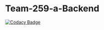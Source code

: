 # Team-259-a-Backend

[![Codacy Badge](https://api.codacy.com/project/badge/Grade/453a3c524d2b4784929a7c69329bb624)](https://app.codacy.com/gh/BuildForSDGCohort2/Team-259-a-Backend?utm_source=github.com&utm_medium=referral&utm_content=BuildForSDGCohort2/Team-259-a-Backend&utm_campaign=Badge_Grade_Settings)